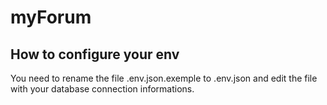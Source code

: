 # myForum

## How to configure your env

You need to rename the file .env.json.exemple to .env.json and edit the file with your database connection informations.